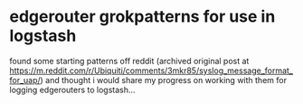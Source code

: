 # edgerouter grokpatterns for use in logstash

found some starting patterns off reddit (archived original post at https://m.reddit.com/r/Ubiquiti/comments/3mkr85/syslog_message_format_for_uap/) and thought i would share my progress on working with them for logging edgerouters to logstash...

